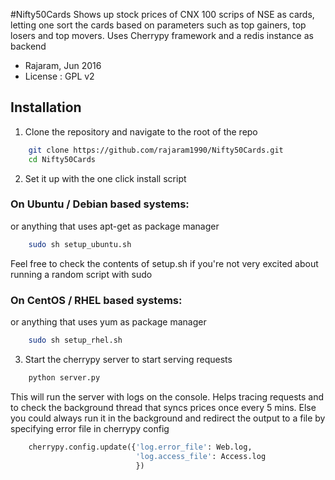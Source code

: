 #Nifty50Cards
Shows up stock prices of CNX 100 scrips of NSE as cards, letting one sort the cards based on parameters such as top gainers, top losers and top movers. Uses Cherrypy framework and a redis instance as backend

- Rajaram, Jun 2016
- License : GPL v2

## Installation

1. Clone the repository and navigate to the root of the repo
```bash
    git clone https://github.com/rajaram1990/Nifty50Cards.git
    cd Nifty50Cards
```
2. Set it up with the one click install script

### On Ubuntu / Debian based systems:
or anything that uses apt-get as package manager
```bash
    sudo sh setup_ubuntu.sh
```
Feel free to check the contents of setup.sh if you're not very excited about running a random script with sudo

### On CentOS / RHEL based systems:
or anything that uses yum as package manager
```bash
    sudo sh setup_rhel.sh
```
3. Start the cherrypy server to start serving requests
```bash
    python server.py
```
This will run the server with logs on the console. Helps tracing requests and to check the background thread that syncs prices once every 5 mins. Else you could always run it in the background and redirect the output to a file by specifying error file in cherrypy config
```python
    cherrypy.config.update({'log.error_file': Web.log,
                            'log.access_file': Access.log
                            })
```
